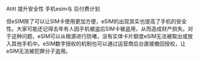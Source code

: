 Atitt 提升安全性  手机esim与 后付费计划

但eSIM除了可以让SIM卡使用更加方便，eSIM的出现其实也提高了手机的安全性。大家可能还记得去年有人因手机被盗后SIM卡被盗用，从而造成财产损失。对于这种问题，eSIM可以从根源进行防堵，没有实体卡片额度eSIM无法被取出或放入其他手机中。eSIM数字授权的机制也可以通过运营商后台直接撤回授权，让eSIM无法被犯罪分子盗用。

